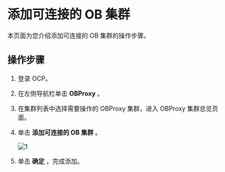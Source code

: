 # 添加可连接的 OB 集群

本页面为您介绍添加可连接的 OB 集群的操作步骤。

操作步骤
-------------------------

1. 登录 OCP。

2. 在左侧导航栏单击 **OBProxy** 。

3. 在集群列表中选择需要操作的 OBProxy 集群，进入 OBProxy 集群总览页面。

4. 单击 **添加可连接的 OB 集群** 。

    ![1](https://help-static-aliyun-doc.aliyuncs.com/assets/img/zh-CN/3640360261/p271529.png)

5. 单击 **确定** ，完成添加。
